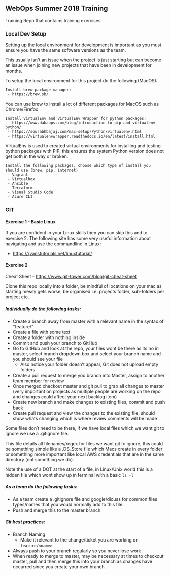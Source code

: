 ## WebOps Summer 2018 Training
Training Repo that contains training exercises.


### Local Dev Setup

Setting up the local environment for development is important as you must ensure you have the same software versions as the team.

This usually isn't an issue when the project is just starting but can become an issue when joining new projects that have been in development for months.

To setup the local environment for this project do the following (MacOS):

    Install brew package manager:
     - https://brew.sh/
     
You can use brew to install a lot of different packages for MacOS such as Chrome/Firefox

    Install VirtualEnv and VirtualEnv Wrapper for python packages:
     - https://www.dabapps.com/blog/introduction-to-pip-and-virtualenv-python/
     - https://sourabhbajaj.com/mac-setup/Python/virtualenv.html
     - https://virtualenvwrapper.readthedocs.io/en/latest/install.html

VirtualEnv is used to created virtual environments for installing and testing python packages with PIP, this ensures the system Python version does not get both in the way or broken.

    Install the following packages, choose which type of install you should use (brew, pip, internet)
     - Vagrant
     - Virtualbox
     - Ansible
     - Terraform
     - Visual Studio Code
     - Azure CLI
    
    
### GIT

#### Exercise 1 - Basic Linux
If you are confident in your Linux skills then you can skip this and to exercise 2. 
The following site has some very useful information about navigating and use the commandline in Linux:
- https://ryanstutorials.net/linuxtutorial/

#### Exercise 2

Cheat Sheet - https://www.git-tower.com/blog/git-cheat-sheet

Clone this repo locally into a folder, be mindful of locations on your mac as starting messy gets worse, be organised i.e. projects folder, sub-folders per project etc.

##### Individually do the following tasks: 
* Create a branch away from master with a relevant name in the syntax of "feature/<feature-name>"
* Create a file with some text
* Create a folder with nothing inside
* Commit and push your branch to GitHub
* Go to GitHub and look at the repo, your files wont be there as its no in master, select branch dropdown box and select your branch name and you should see your file
  * Also notice your folder doesn’t appear, Git does not upload empty folders
* Create a pull request to merge you branch into Master, assign to another team member for review
* Once merged checkout master and git pull to grab all changes to master (very important on projects as multiple people are working on the repo and changes could affect your next backlog item)
* Create new branch and make changes to existing files, commit and push back
* Create pull request and view the changes to the existing file, should show whats changing  which is where review comments will be made

Some files don’t need to be there, if we have local files which we want git to ignore we use a .gitignore file. 

This file details all filenames/regex for files we want git to ignore, this could be something simple like a .DS_Store file which Macs create in every folder or something more important like local AWS credentials that are in the same directory (not something we do).

Note the use of a DOT at the start of a file, in Linux/Unix world this is a hidden file which wont show up in terminal with a basic `ls -l`

##### As a team do the following tasks:
* As a team create a .gitignore file and google/dicuss for common files types/names that you would normally add to this file.
* Push and merge this to the master branch

##### Git best practices:
   * Branch Naming 
      * Make it relevant to the change/ticket you are working on `feature/<name>`
   * Always push to your branch regularly so you never lose work
   * When ready to merge to master, may be necessary at times to checkout master, pull and then merge this into your branch as changes have occurred since you create your own branch.
